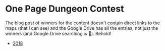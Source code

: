 # One Page Dungeon Contest

The blog post of winners for the content doesn't contain direct links to the maps (that I can see) and the Google Drive
has all the entries, not just the winners (and Google Drive searching is 🤢). Behold!

* [2018](2018.md)
